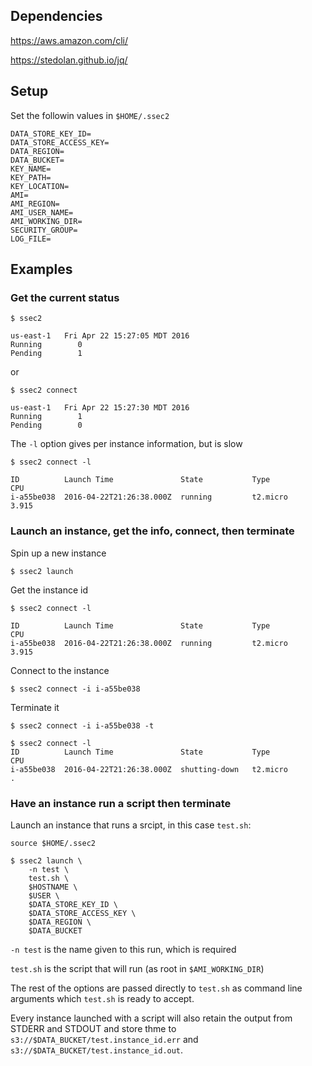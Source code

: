 
## Dependencies

https://aws.amazon.com/cli/

https://stedolan.github.io/jq/


## Setup

Set the followin values in `$HOME/.ssec2`

```
DATA_STORE_KEY_ID=
DATA_STORE_ACCESS_KEY=
DATA_REGION=
DATA_BUCKET=
KEY_NAME=
KEY_PATH=
KEY_LOCATION=
AMI=
AMI_REGION=
AMI_USER_NAME=
AMI_WORKING_DIR=
SECURITY_GROUP=
LOG_FILE=
```

## Examples

### Get the current status

```
$ ssec2

us-east-1   Fri Apr 22 15:27:05 MDT 2016
Running        0
Pending        1
```

or

```
$ ssec2 connect

us-east-1   Fri Apr 22 15:27:30 MDT 2016
Running        1
Pending        0
```

The `-l` option gives per instance information, but is slow

```
$ ssec2 connect -l

ID          Launch Time               State           Type            CPU
i-a55be038  2016-04-22T21:26:38.000Z  running         t2.micro        3.915
```

### Launch an instance, get the info, connect, then terminate

Spin up a new instance 
```
$ ssec2 launch
```

Get the instance id
```
$ ssec2 connect -l

ID          Launch Time               State           Type            CPU
i-a55be038  2016-04-22T21:26:38.000Z  running         t2.micro        3.915
```

Connect to the instance
```
$ ssec2 connect -i i-a55be038
```

Terminate it
```
$ ssec2 connect -i i-a55be038 -t

$ ssec2 connect -l
ID          Launch Time               State           Type            CPU
i-a55be038  2016-04-22T21:26:38.000Z  shutting-down   t2.micro        .
```

### Have an instance run a script then terminate

Launch an instance that runs a srcipt, in this case `test.sh`:

```
source $HOME/.ssec2

$ ssec2 launch \
    -n test \
    test.sh \
    $HOSTNAME \
    $USER \
    $DATA_STORE_KEY_ID \
    $DATA_STORE_ACCESS_KEY \
    $DATA_REGION \
    $DATA_BUCKET
```

`-n test` is the name given to this run, which is required

`test.sh` is the script that will run (as root in `$AMI_WORKING_DIR`)

The rest of the options are passed directly to `test.sh` as command line
arguments which `test.sh` is ready to accept.

Every instance launched with a script will also retain the output from STDERR
and STDOUT and store thme to `s3://$DATA_BUCKET/test.instance_id.err` and
`s3://$DATA_BUCKET/test.instance_id.out`.
